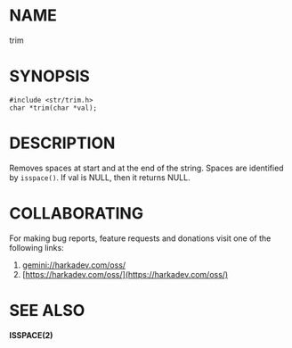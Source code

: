 # NAME

trim

# SYNOPSIS

    #include <str/trim.h>
    char *trim(char *val);

# DESCRIPTION

Removes spaces at start and at the end of the string. Spaces are identified by `isspace()`.
If val is NULL, then it returns NULL.

# COLLABORATING

For making bug reports, feature requests and donations visit one of the
following links:

1. [gemini://harkadev.com/oss/](gemini://harkadev.com/oss/)
2. [https://harkadev.com/oss/](https://harkadev.com/oss/)

# SEE ALSO

**ISSPACE(2)**
